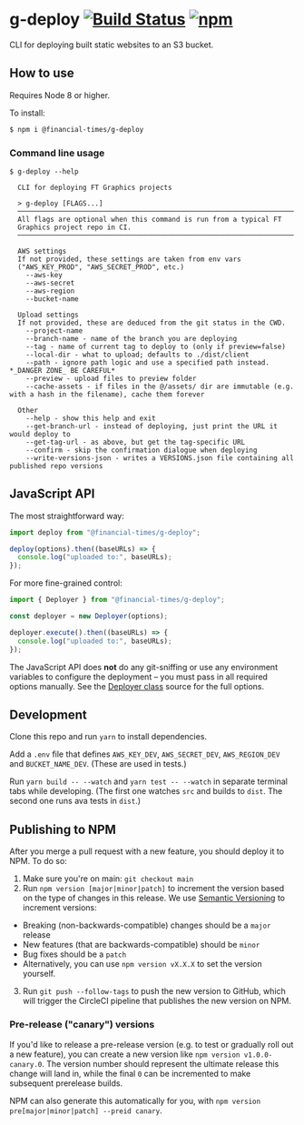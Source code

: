 # g-deploy [![Build Status][circle-image]][circle-url] [![npm](https://img.shields.io/npm/v/@financial-times/g-deploy.svg)](https://npmjs.com/package/@financial-times/g-deploy)

CLI for deploying built static websites to an S3 bucket.

## How to use

Requires Node 8 or higher.

To install:

```bash
$ npm i @financial-times/g-deploy
```

### Command line usage

```
$ g-deploy --help

  CLI for deploying FT Graphics projects

  > g-deploy [FLAGS...]
  ────────────────────────────────────────────────────────────────────
  All flags are optional when this command is run from a typical FT
  Graphics project repo in CI.
  ────────────────────────────────────────────────────────────────────

  AWS settings
  If not provided, these settings are taken from env vars
  ("AWS_KEY_PROD", "AWS_SECRET_PROD", etc.)
    --aws-key
    --aws-secret
    --aws-region
    --bucket-name

  Upload settings
  If not provided, these are deduced from the git status in the CWD.
    --project-name
    --branch-name - name of the branch you are deploying
    --tag - name of current tag to deploy to (only if preview=false)
    --local-dir - what to upload; defaults to ./dist/client
    --path - ignore path logic and use a specified path instead. *_DANGER ZONE_ BE CAREFUL*
    --preview - upload files to preview folder
    --cache-assets - if files in the @/assets/ dir are immutable (e.g. with a hash in the filename), cache them forever

  Other
    --help - show this help and exit
    --get-branch-url - instead of deploying, just print the URL it would deploy to
    --get-tag-url - as above, but get the tag-specific URL
    --confirm - skip the confirmation dialogue when deploying
    --write-versions-json - writes a VERSIONS.json file containing all published repo versions
```

## JavaScript API

The most straightforward way:

```js
import deploy from "@financial-times/g-deploy";

deploy(options).then((baseURLs) => {
  console.log("uploaded to:", baseURLs);
});
```

For more fine-grained control:

```js
import { Deployer } from "@financial-times/g-deploy";

const deployer = new Deployer(options);

deployer.execute().then((baseURLs) => {
  console.log("uploaded to:", baseURLs);
});
```

The JavaScript API does **not** do any git-sniffing or use any environment variables to configure the deployment – you must pass in all required options manually. See the [Deployer class](./src/Deployer.js) source for the full options.

## Development

Clone this repo and run `yarn` to install dependencies.

Add a `.env` file that defines `AWS_KEY_DEV`, `AWS_SECRET_DEV`, `AWS_REGION_DEV` and `BUCKET_NAME_DEV`. (These are used in tests.)

Run `yarn build -- --watch` and `yarn test -- --watch` in separate terminal tabs while developing. (The first one watches `src` and builds to `dist`. The second one runs ava tests in `dist`.)

## Publishing to NPM

After you merge a pull request with a new feature, you should deploy it to NPM. To do so:

1. Make sure you're on main: `git checkout main`
2. Run `npm version [major|minor|patch]` to increment the version based on the type of changes in this release. We use [Semantic Versioning](https://semver.org/) to increment versions:

- Breaking (non-backwards-compatible) changes should be a `major` release
- New features (that are backwards-compatible) should be `minor`
- Bug fixes should be a `patch`
- Alternatively, you can use `npm version vX.X.X` to set the version yourself.

3. Run `git push --follow-tags` to push the new version to GitHub, which will trigger the CircleCI pipeline that publishes the new version on NPM.

### Pre-release ("canary") versions

If you'd like to release a pre-release version (e.g. to test or gradually roll out a new feature), you can create a new version like `npm version v1.0.0-canary.0`. The version number should represent the ultimate release this change will land in, while the final `0` can be incremented to make subsequent prerelease builds.

NPM can also generate this automatically for you, with `npm version pre[major|minor|patch] --preid canary`.

<!-- badge URLs -->

[circle-url]: https://circleci.com/gh/ft-interactive/g-deploy
[circle-image]: https://circleci.com/gh/ft-interactive/g-deploy.svg?style=svg
